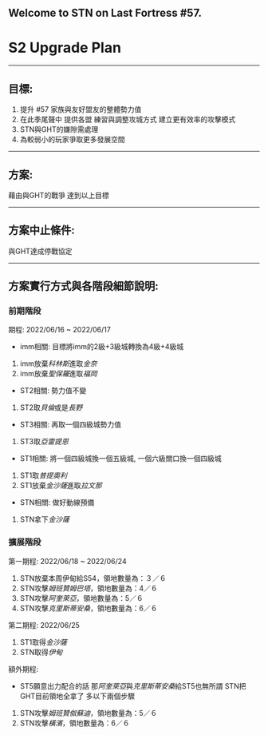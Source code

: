 ## Welcome to STN on Last Fortress #57.

# S2 Upgrade Plan

---

## 目標:

1. 提升 #57 家族與友好盟友的整體勢力值
2. 在此季尾聲中 提供各盟 練習與調整攻城方式 建立更有效率的攻擊模式
3. STN與GHT的嫌隙需處理
4. 為較弱小的玩家爭取更多發展空間

---

## 方案:

藉由與GHT的戰爭 達到以上目標

---

## 方案中止條件:

與GHT達成停戰協定

---

## 方案實行方式與各階段細節說明:

### 前期階段

期程: 2022/06/16 ~ 2022/06/17

* imm相關: 目標將imm的2級+3級城轉換為4級+4級城

1. imm放棄*科林斯*進取*金奈*
2. imm放棄*聖保羅*進取*福岡*

* ST2相關: 勢力值不變

1. ST2取*貝倫*或是*長野*

* ST3相關: 再取一個四級城勢力值

1. ST3取*亞雷提恩*

* ST1相關: 將一個四級城換一個五級城, 一個六級關口換一個四級城

1. ST1取*普提奧利*
2. ST1放棄*金沙薩*進取*拉文那*

* STN相關: 做好動線預備

1. STN拿下*金沙薩*


### 擴展階段

第一期程: 2022/06/18 ~ 2022/06/24

1. STN放棄本周伊甸給S54，領地數量為：３／６
2. STN攻擊*姆班贊姆巴塔*，領地數量為：4／６
3. STN攻擊*阿奎萊亞*，領地數量為：5／６
4. STN攻擊*克里斯蒂安桑*，領地數量為：6／６



第二期程: 2022/06/25

1. ST1取得*金沙薩*
2. STN取得*伊甸*



額外期程:

* ST5願意出力配合的話
  那*阿奎萊亞*與*克里斯蒂安桑*給ST5也無所謂
  STN把GHT目前領地全拿了 多以下兩個步驟

1. STN攻擊*姆班贊伮蘇迪*，領地數量為：5／６
2. STN攻擊*橫濱*，領地數量為：6／６

